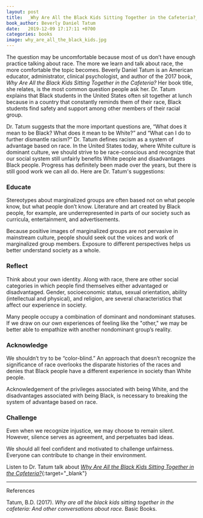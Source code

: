 ```yaml
---
layout: post
title:  _Why Are All the Black Kids Sitting Together in the Cafeteria?_
book_author: Beverly Daniel Tatum
date:   2019-12-09 17:17:11 +0700
categories: books
image: why_are_all_the_black_kids.jpg
---
```


The question may be uncomfortable because most of us don’t have enough practice
talking about race. The more we learn and talk about race, the more
comfortable the topic becomes. Beverly Daniel Tatum is an American educator,
administrator, clinical psychologist, and author of the 2017 book, _Why Are All
the Black Kids Sitting Together in the Cafeteria?_ Her book title, she relates,
is the most common question people ask her. Dr. Tatum explains that
Black students in the United States often sit together at lunch because in a
country that constantly reminds them of their race, Black students find safety
and support among other members of their racial group.

Dr. Tatum suggests that the more important questions
are, “What does it mean to be Black? What does it mean to be White?”
and “What can I do to further dismantle racism?” Dr. Tatum defines racism as a system of advantage based on race.
In the United States today, where White culture is dominant culture, we should
strive to be race-conscious and recognize that our social system still unfairly
benefits White people and disadvantages Black people. Progress has definitely
been made over the years, but there is still good work we can all do. Here are
Dr. Tatum's suggestions:

### Educate

Stereotypes about marginalized groups are often based not on what people know,
but what people don’t know. Literature and art created by Black people, for example, are
underrepresented in parts of our society such as curricula, entertainment, and
advertisements.

Because positive images of marginalized groups are not pervasive in mainstream
culture, people should seek out the voices and work of marginalized group
members. Exposure to different perspectives helps us better understand society as a whole.

### Reflect

Think about your own identity. Along with race, there are other social
categories in which people find themselves either advantaged or disadvantaged. Gender, socioeconomic status, sexual orientation, ability (intellectual and physical), and religion, are several
characteristics that affect our experience in society.

Many people occupy a combination of dominant and nondominant statuses. If we
draw on our own experiences of feeling like the "other," we may be better able to empathize
with another nondominant group’s reality.

### Acknowledge

We shouldn’t try to be “color-blind.” An approach that doesn’t recognize the
significance of race overlooks the disparate histories of the races and denies
that Black people have a different experience in society than White people.

Acknowledgement of the privileges associated with being White, and the disadvantages
associated with being Black, is necessary to breaking the system of advantage
based on race.

### Challenge

Even when we recognize injustice, we may choose to remain silent. However, silence serves as agreement, and perpetuates bad ideas.

We should all feel confident and motivated to challenge unfairness. Everyone can contribute to change in their environment.


Listen to Dr. Tatum talk about [_Why Are All the Black Kids Sitting Together in
the Cafeteria?_](https://www.chicagohumanities.org/media/beverly-daniel-tatum-why-are-all-black-kids-sitting-together-cafeteria/){:target="_blank"}

---
References

Tatum, B.D. (2017). _Why are all the black kids sitting together in the
cafeteria: And other conversations about race._ Basic Books.

